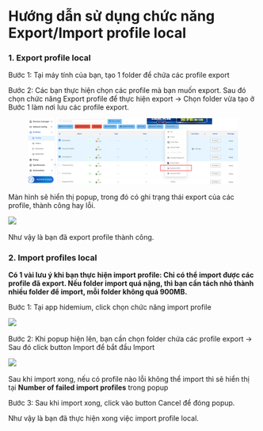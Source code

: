 # Hướng dẫn sử dụng chức năng Export/Import profile local

### 1. Export profile local

Bước 1: Tại máy tính của bạn, tạo 1 folder để chứa các profile export

Bước 2: Các bạn thực hiện chọn các profile mà bạn muốn export. Sau đó chọn chức năng Export profile để thực hiện export -> Chọn folder vừa tạo ở Bước 1 làm nơi lưu các profile export.

<figure><img src="../../.gitbook/assets/image (1) (1).png" alt=""><figcaption></figcaption></figure>

&#x20;

Màn hình sẽ hiển thị popup, trong đó có ghi trạng thái export của các profile, thành công hay lỗi.

![](http://education.hidemium.io/wp-content/uploads/2025/06/Screenshot_11.png)

&#x20;

Như vậy là bạn đã export profile thành công.

&#x20;

### 2. Import profiles local

**Có 1 vài lưu ý khi bạn thực hiện import profile: Chỉ có thể import được các profile đã export. Nếu folder import quá nặng, thì bạn cần tách nhỏ thành nhiều folder để import, mỗi folder không quá 900MB.**

Bước 1: Tại app hidemium, click chọn chức năng import profile

![](http://education.hidemium.io/wp-content/uploads/2025/06/Screenshot_12.png)

&#x20;

Bước 2: Khi popup hiện lên, bạn cần chọn folder chứa các profile export  -> Sau đó click button Import để bắt đầu Import

![](http://education.hidemium.io/wp-content/uploads/2025/06/Screenshot_13.png)

&#x20;

Sau khi import xong, nếu có profile nào lỗi không thể import thì sẽ hiển thị tại **Number of failed import profiles** trong popup

&#x20;

Bước 3: Sau khi import xong, click vào button Cancel để đóng popup.

Như vậy là bạn đã thực hiện xong việc import profile local.
